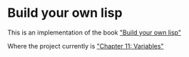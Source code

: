 # Build your own lisp
This is an implementation of the book ["Build your own lisp"](https://buildyourownlisp.com)

Where the project currently is
["Chapter 11: Variables"](https://www.buildyourownlisp.com/chapter11_variables)
